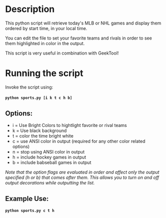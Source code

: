 # Description

This python script will retrieve today's MLB or NHL games and
display them ordered by start time, in your local time.

You can edit the file to set your favorite teams and rivals in
order to see them highlighted in color in the output.

This script is very useful in combination with GeekTool!

# Running the script

Invoke the script using:

#### `python sports.py [i k t c h b]`

## Options:
- i = Use Bright Colors to hightlight favorite or rival teams
- k = Use black background
- t = color the time bright white
- c = use ANSI color in output (required for any other color related options)
- n = stop using ANSI color in output
- h = include hockey games in output
- b = include babseball games in output

*Note that the option flags are evaluated in order and affect only the output
specified (h or b) that comes after them.  This allows you to turn on and off
output decorations while outputting the list.*

## Example Use:

#### `python sports.py c t h`

